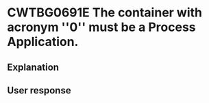 # CWTBG0691E The container with acronym ''0'' must be a Process Application.

## Explanation

## User response